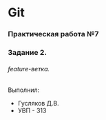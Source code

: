 # Git
### Практическая работа №7
### Задание 2.
###### feature-ветка. 
Выполнил:
* Гусляков Д.В.
* УВП - 313
